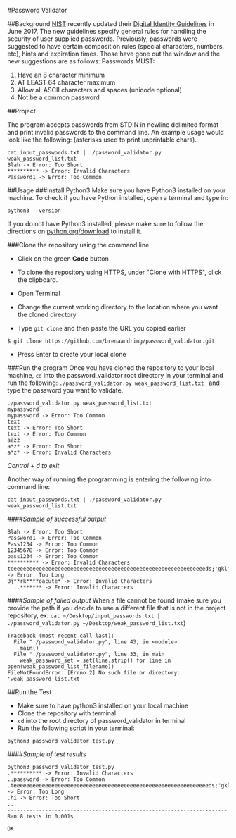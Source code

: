 #Password Validator

##Background
<a href="https://www.nist.gov/" target="_blank">NIST</a> recently updated their 
<a href="https://pages.nist.gov/800-63-3/" target="_blank">Digital Identity Guidelines</a> in June 2017. The new 
guidelines specify general rules for handling the security of user supplied passwords. 
Previously, passwords were suggested to have certain composition rules (special characters,
 numbers, etc), hints and expiration times. Those have gone out the window and the new 
 suggestions are as follows: Passwords MUST:
 
1. Have an 8 character minimum
2. AT LEAST 64 character maximum
3. Allow all ASCII characters and spaces (unicode optional)
4. Not be a common password

##Project

The program accepts passwords from STDIN in newline delimited format and print invalid passwords to the command line. An example usage would look like the following: (asterisks used to print unprintable chars).

```
cat input_passwords.txt | ./password_validator.py weak_password_list.txt
Blah -> Error: Too Short
********** -> Error: Invalid Characters
Password1 -> Error: Too Common
```

##Usage
###Install Python3
Make sure you have Python3 installed on your machine. To check if you have Python installed, open a terminal and type in:
```
python3 --version
```
If you do not have Python3 installed, please make sure to follow the directions on <a href="https://www.python.org/downloads/" target="_blank">python.org/download</a> to install it.

###Clone the repository using the command line
* Click on the green **Code** button

* To clone the repository using HTTPS, under "Clone with HTTPS", click the clipboard.

* Open Terminal

* Change the current working directory to the location where you want the cloned directory

* Type `git clone` and then paste the URL you copied earlier
```
$ git clone https://github.com/brenaandring/password_validator.git
```

* Press Enter to create your local clone

###Run the program
Once you have cloned the repository to your local machine, `cd` into the password_validator root directory in your terminal and run the following:
`./password_validator.py weak_password_list.txt
` and type the password you want to validate.

```
./password_validator.py weak_password_list.txt
mypassword
mypassword -> Error: Too Common
text
text -> Error: Too Short
text -> Error: Too Common
aäzž
a*z* -> Error: Too Short
a*z* -> Error: Invalid Characters
``` 
*Control + d to exit*

Another way of running the programming is entering the following into command line:

```
cat input_passwords.txt | ./password_validator.py weak_password_list.txt
```
####*Sample of successful output*
```
Blah -> Error: Too Short
Password1 -> Error: Too Common
Pass1234 -> Error: Too Common
12345678 -> Error: Too Common
pass1234 -> Error: Too Common
********** -> Error: Invalid Characters
teeeeeeeeeeeeeeeeeeeeeeeeeeeeeeeeeeeeeeeeeeeeeeeeeeeeeeeeeeeeeeds;'gkljmsdfgkmdfgl;knmdfgkl;dfmgldfkgdfklgmdfgkmdfkl;mdfklgmdfklgmfldkgmlfkdgmfldkgmfdl;kgmsdl;mgfdlkgdfklgmf;klgmldkfsgl;kdmfglkdfgkldfgdflkdflkfkg;kldfgsdfklmsdlfkgsdfl;gmsdflkmsdflkmdfklmd;flgfkl;mfdklgdflkdkl;gdkl;gdlfkgmsldkfgsdklmsl;dg;lkdmg;dfkmg;kldgmk;flmgkldmgkl;fmgkldmgdfklg;klgmdlkgldfkdfklgdfklg;fklmglfkdgl;dfm -> Error: Too Long
Bj**rk****oacute* -> Error: Invalid Characters
  ..******* -> Error: Invalid Characters
```

####*Sample of failed output*
When a file cannot be found (make sure you provide the path if you decide to use a different file that is not in the project repository, ex: `cat ~/Desktop/input_passwords.txt | ./password_validator.py ~/Desktop/weak_password_list.txt`)
```
Traceback (most recent call last):
  File "./password_validator.py", line 43, in <module>
    main()
  File "./password_validator.py", line 33, in main
    weak_password_set = set(line.strip() for line in open(weak_password_list_filename))
FileNotFoundError: [Errno 2] No such file or directory: 'weak_password_list.txt'

```

##Run the Test
* Make sure to have python3 installed on your local machine
* Clone the repository with terminal
* `cd` into the root directory of password_validator in terminal
* Run the following script in your terminal:
```
python3 password_validator_test.py
```

####*Sample of test results*
```
python3 password_validator_test.py
.********** -> Error: Invalid Characters
..password -> Error: Too Common
.teeeeeeeeeeeeeeeeeeeeeeeeeeeeeeeeeeeeeeeeeeeeeeeeeeeeeeeeeeeeeeds;'gkljmsdfgkmdfgl;knmdfgkl;dfmgldfkgdfklgmdfgkmdfkl;mdfklgmdfklgmfldkgmlfkdgmfldkgmfdl;kgmsdl;mgfdlkgdfklgmf;klgmldkfsgl;kdmfglkdfgkldfgdflkdflkfkg;kldfgsdfklmsdlfkgsdfl;gmsdflkmsdflkmdfklmd;flgfkl;mfdklgdflkdkl;gdkl;gdlfkgmsldkfgsdklmsl;dg;lkdmg;dfkmg;kldgmk;flmgkldmgkl;fmgkldmgdfklg;klgmdlkgldfkdfklgdfklg;fklmglfkdgl;dfm -> Error: Too Long
.hi -> Error: Too Short
...
----------------------------------------------------------------------
Ran 8 tests in 0.001s

OK

```
